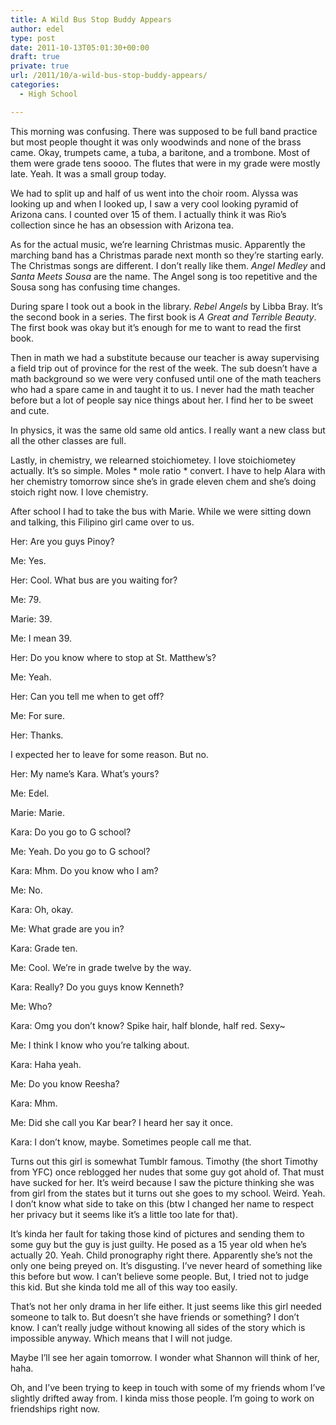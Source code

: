 ```yaml
---
title: A Wild Bus Stop Buddy Appears
author: edel
type: post
date: 2011-10-13T05:01:30+00:00
draft: true
private: true
url: /2011/10/a-wild-bus-stop-buddy-appears/
categories:
  - High School

---
```

This morning was confusing. There was supposed to be full band practice but most people thought it was only woodwinds and none of the brass came. Okay, trumpets came, a tuba, a baritone, and a trombone. Most of them were grade tens soooo. The flutes that were in my grade were mostly late. Yeah. It was a small group today.

We had to split up and half of us went into the choir room. Alyssa was looking up and when I looked up, I saw a very cool looking pyramid of Arizona cans. I counted over 15 of them. I actually think it was Rio&#8217;s collection since he has an obsession with Arizona tea.

As for the actual music, we&#8217;re learning Christmas music. Apparently the marching band has a Christmas parade next month so they&#8217;re starting early. The Christmas songs are different. I don&#8217;t really like them. _Angel Medley_ and _Santa Meets Sousa_ are the name. The Angel song is too repetitive and the Sousa song has confusing time changes.

During spare I took out a book in the library. _Rebel Angels_ by Libba Bray. It&#8217;s the second book in a series. The first book is _A Great and Terrible Beauty_. The first book was okay but it&#8217;s enough for me to want to read the first book.

Then in math we had a substitute because our teacher is away supervising a field trip out of province for the rest of the week. The sub doesn&#8217;t have a math background so we were very confused until one of the math teachers who had a spare came in and taught it to us. I never had the math teacher before but a lot of people say nice things about her. I find her to be sweet and cute.

In physics, it was the same old same old antics. I really want a new class but all the other classes are full.

Lastly, in chemistry, we relearned stoichiometey. I love stoichiometey actually. It&#8217;s so simple. Moles \* mole ratio \* convert. I have to help Alara with her chemistry tomorrow since she&#8217;s in grade eleven chem and she&#8217;s doing stoich right now. I love chemistry.

After school I had to take the bus with Marie. While we were sitting down and talking, this Filipino girl came over to us.

Her: Are you guys Pinoy?
  
Me: Yes.
  
Her: Cool. What bus are you waiting for?
  
Me: 79.
  
Marie: 39.
  
Me: I mean 39.
  
Her: Do you know where to stop at St. Matthew&#8217;s?
  
Me: Yeah.
  
Her: Can you tell me when to get off?
  
Me: For sure.
  
Her: Thanks.

I expected her to leave for some reason. But no.

Her: My name&#8217;s Kara. What&#8217;s yours?
  
Me: Edel.
  
Marie: Marie.
  
Kara: Do you go to G school?
  
Me: Yeah. Do you go to G school?
  
Kara: Mhm. Do you know who I am?
  
Me: No.
  
Kara: Oh, okay.
  
Me: What grade are you in?
  
Kara: Grade ten.
  
Me: Cool. We&#8217;re in grade twelve by the way.
  
Kara: Really? Do you guys know Kenneth?
  
Me: Who?
  
Kara: Omg you don&#8217;t know? Spike hair, half blonde, half red. Sexy~
  
Me: I think I know who you&#8217;re talking about.
  
Kara: Haha yeah.
  
Me: Do you know Reesha?
  
Kara: Mhm.
  
Me: Did she call you Kar bear? I heard her say it once.
  
Kara: I don&#8217;t know, maybe. Sometimes people call me that.

Turns out this girl is somewhat Tumblr famous. Timothy (the short Timothy from YFC) once reblogged her nudes that some guy got ahold of. That must have sucked for her. It&#8217;s weird because I saw the picture thinking she was from girl from the states but it turns out she goes to my school. Weird. Yeah. I don&#8217;t know what side to take on this (btw I changed her name to respect her privacy but it seems like it&#8217;s a little too late for that).

It&#8217;s kinda her fault for taking those kind of pictures and sending them to some guy but the guy is just guilty. He posed as a 15 year old when he&#8217;s actually 20. Yeah. Child pronography right there. Apparently she&#8217;s not the only one being preyed on. It&#8217;s disgusting. I&#8217;ve never heard of something like this before but wow. I can&#8217;t believe some people. But, I tried not to judge this kid. But she kinda told me all of this way too easily.

That&#8217;s not her only drama in her life either. It just seems like this girl needed someone to talk to. But doesn&#8217;t she have friends or something? I don&#8217;t know. I can&#8217;t really judge without knowing all sides of the story which is impossible anyway. Which means that I will not judge.

Maybe I&#8217;ll see her again tomorrow. I wonder what Shannon will think of her, haha. 

Oh, and I&#8217;ve been trying to keep in touch with some of my friends whom I&#8217;ve slightly drifted away from. I kinda miss those people. I&#8217;m going to work on friendships right now.

<ol class="footnote">
</ol>